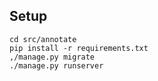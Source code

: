 Setup
-----------
    cd src/annotate
    pip install -r requirements.txt
    ,/manage.py migrate
    ./manage.py runserver
